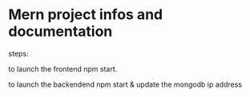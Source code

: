 # Mern project infos and documentation

steps:

to launch the frontend npm start.



to launch the backendend npm start & update the mongodb ip address
